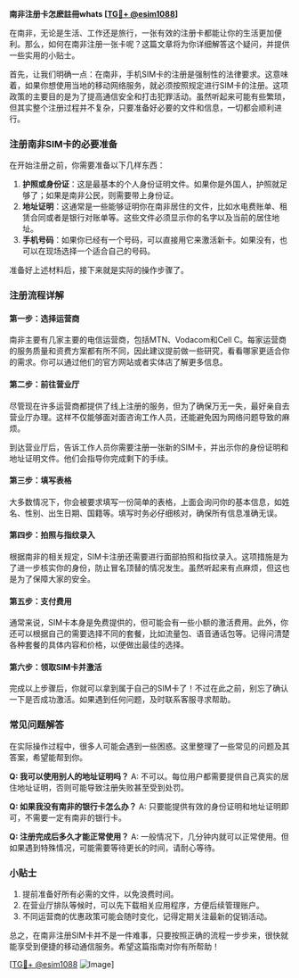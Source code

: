 **南非注册卡怎麽註冊whats [[TG💪+ @esim1088](https://t.me/s/esim1088)]**

在南非，无论是生活、工作还是旅行，一张有效的注册卡都能让你的生活更加便利。那么，如何在南非注册一张卡呢？这篇文章将为你详细解答这个疑问，并提供一些实用的小贴士。

首先，让我们明确一点：在南非，手机SIM卡的注册是强制性的法律要求。这意味着，如果你想使用当地的移动网络服务，就必须按照规定进行SIM卡的注册。这项政策的主要目的是为了提高通信安全和打击犯罪活动。虽然听起来可能有些繁琐，但其实整个注册过程并不复杂，只要准备好必要的文件和信息，一切都会顺利进行。

### 注册南非SIM卡的必要准备

在开始注册之前，你需要准备以下几样东西：

1. **护照或身份证**：这是最基本的个人身份证明文件。如果你是外国人，护照就足够了；如果是南非公民，则需要带上身份证。
2. **地址证明**：这通常是一些能够证明你在南非居住的文件，比如水电费账单、租赁合同或者是银行对账单等。这些文件必须显示你的名字以及当前的居住地址。
3. **手机号码**：如果你已经有一个号码，可以直接用它来激活新卡。如果没有，也可以在现场选择一个适合自己的号码。

准备好上述材料后，接下来就是实际的操作步骤了。

### 注册流程详解

#### 第一步：选择运营商
南非主要有几家主要的电信运营商，包括MTN、Vodacom和Cell C。每家运营商的服务质量和资费方案都有所不同，因此建议提前做一些研究，看看哪家更适合你的需求。你可以通过他们的官方网站或者实体店了解更多信息。

#### 第二步：前往营业厅
尽管现在许多运营商都提供了线上注册的服务，但为了确保万无一失，最好亲自去营业厅办理。这样不仅能够面对面咨询工作人员，还能避免因为网络问题导致的麻烦。

到达营业厅后，告诉工作人员你需要注册一张新的SIM卡，并出示你的身份证明和地址证明文件。他们会指导你完成剩下的手续。

#### 第三步：填写表格
大多数情况下，你会被要求填写一份简单的表格，上面会询问你的基本信息，如姓名、性别、出生日期、国籍等。填写时务必仔细核对，确保所有信息准确无误。

#### 第四步：拍照与指纹录入
根据南非的相关规定，SIM卡注册还需要进行面部拍照和指纹录入。这项措施是为了进一步核实你的身份，防止冒名顶替的情况发生。虽然听起来有点麻烦，但这也是为了保障大家的安全。

#### 第五步：支付费用
通常来说，SIM卡本身是免费提供的，但可能会有一些小额的激活费用。此外，你还可以根据自己的需要选择不同的套餐，比如流量包、语音通话包等。记得问清楚各种套餐的具体内容和价格，以便做出最佳的选择。

#### 第六步：领取SIM卡并激活
完成以上步骤后，你就可以拿到属于自己的SIM卡了！不过在此之前，别忘了确认一下是否成功激活。如果遇到任何问题，及时联系客服寻求帮助。

### 常见问题解答

在实际操作过程中，很多人可能会遇到一些困惑。这里整理了一些常见的问题及其答案，希望能帮到你。

**Q: 我可以使用别人的地址证明吗？**
A: 不可以。每位用户都需要提供自己真实的居住地址证明，否则可能导致注册失败甚至受到处罚。

**Q: 如果我没有南非的银行卡怎么办？**
A: 只要能提供有效的身份证明和地址证明即可，不需要一定有南非的银行卡。

**Q: 注册完成后多久才能正常使用？**
A: 一般情况下，几分钟内就可以正常使用。但如果遇到特殊情况，可能需要等待更长的时间，请耐心等待。

### 小贴士

1. 提前准备好所有必需的文件，以免浪费时间。
2. 在营业厅排队等候时，可以先下载相关应用程序，方便后续管理账户。
3. 不同运营商的优惠政策可能会随时变化，记得定期关注最新的促销活动。

总之，在南非注册SIM卡并不是一件难事，只要按照正确的流程一步步来，很快就能享受到便捷的移动通信服务。希望这篇指南对你有所帮助！

[[TG💪+ @esim1088](https://t.me/s/esim1088) ![Image](https://i.postimg.cc/4NQfJmqS/Snipaste-2025-05-13-00-14-12.png)]